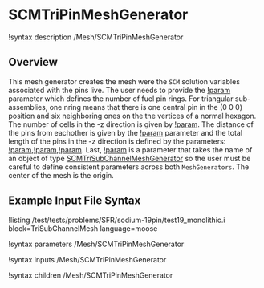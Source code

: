 # SCMTriPinMeshGenerator

!syntax description /Mesh/SCMTriPinMeshGenerator

## Overview

<!-- -->

This mesh generator creates the mesh were the `SCM` solution variables associated with the pins live.
The user needs to provide the [!param](/Mesh/SCMTriPinMeshGenerator/nrings) parameter which defines the number of fuel pin rings. For triangular sub-assemblies, one nring means that there is one central pin in the (0 0 0)
position and six neighboring ones on the the vertices of a normal hexagon. The number of cells in the -z direction is given by [!param](/Mesh/SCMTriPinMeshGenerator/n_cells). The distance of the pins from eachother is given by the [!param](/Mesh/SCMTriPinMeshGenerator/pitch) parameter and the total length of the pins in the -z direction is defined by the parameters: [!param](/Mesh/SCMTriPinMeshGenerator/heated_length),[!param](/Mesh/SCMTriPinMeshGenerator/unheated_length_entry),[!param](/Mesh/SCMTriPinMeshGenerator/unheated_length_entry).
Last, [!param](/Mesh/SCMTriPinMeshGenerator/input) is a parameter that takes the name of an object of type [SCMTriSubChannelMeshGenerator](SCMQuadSubChannelMeshGenerator.md) so the user must be careful to define consistent parameters across both `MeshGenerators`. The center of the mesh is the origin.

## Example Input File Syntax

!listing /test/tests/problems/SFR/sodium-19pin/test19_monolithic.i block=TriSubChannelMesh language=moose

!syntax parameters /Mesh/SCMTriPinMeshGenerator

!syntax inputs /Mesh/SCMTriPinMeshGenerator

!syntax children /Mesh/SCMTriPinMeshGenerator
